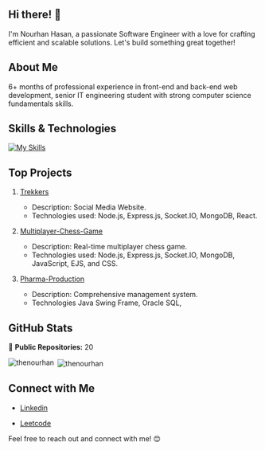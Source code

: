 ## Hi there! 👋

I'm Nourhan Hasan, a passionate Software Engineer with a love for crafting efficient and scalable solutions. Let's build something great together!

## About Me

6+ months of professional experience in front-end and back-end web development, senior IT engineering student with strong computer science fundamentals skills.

## Skills & Technologies

[![My Skills](https://skillicons.dev/icons?i=js,html,css,react,nodejs,git,docker,mysql,nextjs,github,tailwind,cpp,mongodb,linux,postman,express,vscode,java,php&perline=8)](https://skillicons.dev)

## Top Projects

1. [Trekkers](https://github.com/TheNourhan/Social-Media-Website)
   - Description: Social Media Website.
   - Technologies used: Node.js, Express.js, Socket.IO, MongoDB, React.

2. [Multiplayer-Chess-Game](https://github.com/TheNourhan/Multiplayer-Chess-Game)
     - Description: Real-time multiplayer chess game.
     - Technologies used: Node.js, Express.js, Socket.IO, MongoDB, JavaScript, EJS, and CSS.

3. [Pharma-Production](https://github.com/TheNourhan/Pharma-Production)
   - Description: Comprehensive management system.
   - Technologies Java Swing Frame, Oracle SQL,

## GitHub Stats

🌟 **Public Repositories:** 20  


<p><img align="left" src="https://github-readme-stats.vercel.app/api/top-langs?username=thenourhan&show_icons=true&locale=en&layout=compact" alt="thenourhan" /></p>
<p>&nbsp;<img align="center" src="https://github-readme-stats.vercel.app/api?username=thenourhan&show_icons=true&locale=en" alt="thenourhan" /></p>


## Connect with Me

- [Linkedin](https://www.linkedin.com/in/nourhan-hasan)

- [Leetcode](https://www.leetcode.com/thenourhan)


Feel free to reach out and connect with me! 😊
